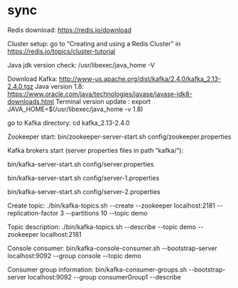 # sync
Redis download: https://redis.io/download

Cluster setup: go to “Creating and using a Redis Cluster” in https://redis.io/topics/cluster-tutorial


Java jdk version check: /usr/libexec/java_home -V

Download Kafka: http://www-us.apache.org/dist/kafka/2.4.0/kafka_2.13-2.4.0.tgz
Java version 1.8: https://www.oracle.com/java/technologies/javase/javase-jdk8-downloads.html
Terminal version update : export JAVA_HOME=$(/usr/libexec/java_home -v 1.8)


go to Kafka directory: cd kafka_2.13-2.4.0

Zookeeper start: bin/zookeeper-server-start.sh config/zookeeper.properties

Kafka brokers start (server properties files in path “kafka/“): 

bin/kafka-server-start.sh config/server.properties

bin/kafka-server-start.sh config/server-1.properties

bin/kafka-server-start.sh config/server-2.properties


Create topic:  ./bin/kafka-topics.sh --create --zookeeper localhost:2181 --replication-factor 3 --partitions 10 --topic demo

Topic description: ./bin/kafka-topics.sh --describe --topic demo --zookeeper localhost:2181

Console consumer: bin/kafka-console-consumer.sh --bootstrap-server localhost:9092 --group console --topic demo

Consumer group information: bin/kafka-consumer-groups.sh --bootstrap-server localhost:9092 --group consumerGroup1 --describe
